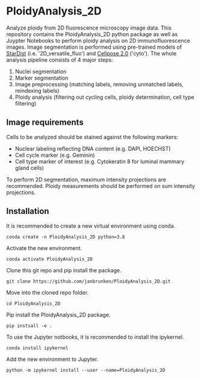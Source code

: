 # PloidyAnalysis_2D

Analyze ploidy from 2D fluorescence microscopy image data.
This repository contains the PloidyAnalysis_2D python package as well as Juypter Notebooks to perform ploidy analysis on 2D immunofluorescence images. Image segmentation is performed using pre-trained models of [StarDist](https://github.com/stardist/stardist/) (i.e. '2D_versatile_fluo') and [Cellpose 2.0](https://github.com/mouseland/cellpose) ('cyto'). The whole analysis pipeline consists of 4 major steps:

1. Nuclei segmentation
2. Marker segmentation
3. Image preprocessing (matching labels, removing unmatched labels, reindexing labels)
4. Ploidy analysis (filtering out cycling cells, ploidy determination, cell type filtering)

## Image requirements

Cells to be analyzed should be stained against the following markers:

- Nuclear labeling reflecting DNA content (e.g. DAPI, HOECHST)
- Cell cycle marker (e.g. Geminin)
- Cell type marker of interest (e.g. Cytokeratin 8 for luminal mammary gland cells)<br>

To perform 2D segmentation, maximum intensity projections are recommended. Ploidy measurements should be performed on sum intensity projections.

## Installation

It is recommended to create a new virtual environment using conda.

```
conda create -n PloidyAnalysis_2D python=3.8
```

Activate the new environment.

```
conda activate PloidyAnalysis_2D
```

Clone this git repo and pip install the package.

```
git clone https://github.com/janbrunken/PloidyAnalysis_2D.git
```

Move into the cloned repo folder.

```
cd PloidyAnalysis_2D
```

Pip install the PloidyAnalysis_2D package.

```
pip instsall -e .
```

To use the Jupyter notbooks, it is recommended to install the ipykernel.

```
conda install ipykernel
```

Add the new environment to Jupyter.

```
python -m ipykernel install --user --name=PloidyAnalysis_2D
```
